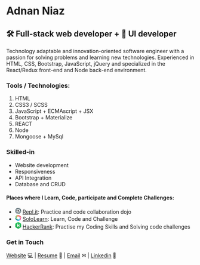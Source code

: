 # Adnan Niaz

## 🛠 Full-stack web developer + 🎨 UI developer
Technology adaptable and innovation-oriented software engineer with a passion for solving problems and learning new
technologies. Experienced in HTML, CSS, Bootstrap, JavaScript, jQuery and specialized in the React/Redux front-end
and Node back-end environment.

### Tools / Technologies:
 1. HTML
 2. CSS3 / SCSS
 3. JavaScript + ECMAscript + JSX
 4. Bootstrap + Materialize
 5. REACT
 6. Node
 7. Mongoose + MySql
 
 ### Skilled-in
  - Website development
  - Responsiveness
  - API Integration
  - Database and CRUD

#### Places where I Learn, Code, participate and Complete Challenges:

 - ![replit](images/replit.png) [Repl.it](https://repl.it/@adnanniaz): Practice and code collaboration dojo
 - ![sololearn](images/sololearn.png) [SoloLearn](https://www.sololearn.com/Profile/383429): Learn, Code and Challenge
 - ![hackerrank](images/hacker-rank.png) [HackerRank](https://www.hackerrank.com/adnan_niaz71): Practise my Coding Skills and Solving code challenges

### Get in Touch
[Website](https://www.sanistudio.online) 💻 |
[Resume](https://drive.google.com/open?id=1Kd3K2eCeDBLFDuSfHqVtPW3C3ACL7ueC) 📄 |
[Email](mailto:adnanniaz77@yahoo.com) ✉ |
[Linkedin](https://www.linkedin.com/in/adnanniaz77/) 🔗


